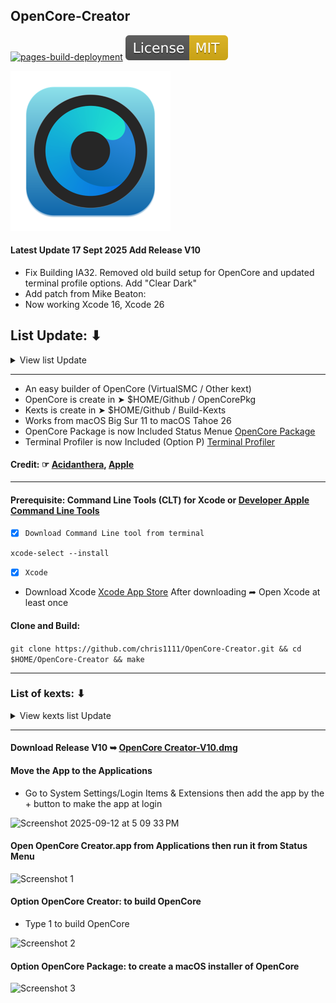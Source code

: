 ## OpenCore-Creator
[![pages-build-deployment](https://github.com/chris1111/OpenCore-Creator/actions/workflows/pages/pages-build-deployment/badge.svg)](https://github.com/chris1111/OpenCore-Creator/actions/workflows/pages/pages-build-deployment) [![License: MIT](https://github.com/chris1111/OpenCore-Creator/blob/master/Icons/MIT.svg)](https://github.com/chris1111/OpenCore-Creator/blob/master/LICENSE)

<img width="256" alt="icon_512x512" src="https://github.com/chris1111/OpenCore-Creator/blob/master/AppIcon.iconset/icon_512x512.png">

#### Latest Update 17 Sept 2025 Add Release V10
- Fix Building IA32. Removed old build setup for OpenCore and updated terminal profile options. Add "Clear Dark"
- Add patch from Mike Beaton:
- Now working Xcode 16, Xcode 26

## List Update: ⬇︎
<details> 
  <summary>View list Update</summary>

- Update 12 Sept 2025 Add Xcode source AppleScriptObjC Project. OpenCore X64 only, IA32 is broken for building in Xcode 16

- Update 28 Apr 2024 Release V8. Download then install mandatory binary's for building OpenCore if not exist. Update Icon program.

- Update 17 February 2024 Add (Option 0) Check OC Version. Fix using any time (Option 5) OpenCore Package

- Update 02 Sept 2023 Build more kexts
  
- Update 20 Mar 2022 Add OpenCore Creator+Duet-V5, fix Release V5 Open and close command in latest Monterey 12

- Update 12 Mar 2022 add Option 2 and 3 to make OpenCore Update, Option 5 OpenCore Package, Option P Terminal Profiles
 
</details>

-------------------------------------------------------

- An easy builder of OpenCore (VirtualSMC / Other kext)
- OpenCore is create in ➤  $HOME/Github / OpenCorePkg
- Kexts is create in ➤  $HOME/Github / Build-Kexts
- Works from macOS Big Sur 11 to macOS Tahoe 26
- OpenCore Package is now Included Status Menue [OpenCore Package](https://github.com/chris1111/OpenCore-Package)
- Terminal Profiler is now Included (Option P) [Terminal Profiler](https://github.com/chris1111/Terminal-Profiler)

#### Credit: ☞ [Acidanthera](https://github.com/acidanthera), [Apple](https://developer.apple.com/)
-------------------------------------------------------

#### Prerequisite: Command Line Tools (CLT) for Xcode or [Developer Apple Command Line Tools](https://developer.apple.com/download/all/)

- [x] `Download Command Line tool from terminal`

`xcode-select --install`

- [x] `Xcode`
- Download Xcode [Xcode App Store](https://apps.apple.com/us/app/xcode/id497799835?mt=12) After downloading ➦ Open Xcode at least once
  

#### Clone and Build: 

 `git clone https://github.com/chris1111/OpenCore-Creator.git && cd $HOME/OpenCore-Creator && make`

-------------------------------------------------------
### List of kexts: ⬇︎

<details> 
  <summary>View kexts list Update</summary>
  
- AirportBrcmFixup.kext
- AppleALC.kext
- BlueToolFixup.kext 
- BrcmBluetoothInjector.kext
- BrcmFirmwareData.kext
- BrcmFirmwareRepo.kext
- BrcmNonPatchRAM.kext
- BrcmNonPatchRAM2.kext
- BrcmPatchRAM.kext
- BrcmPatchRAM2.kext
- BrcmPatchRAM3.kext
- BrightnessKeys.kext
- IntelMausi.kext
- IntelSnowMausi.kext
- Lilu.kext
- RestrictEvents.kext
- NVMeFix.kext
- SMCBatteryManager.kext
- SMCDellSensors.kext
- SMCLightSensor.kext
- SMCProcessor.kext
- SMCSuperIO.kext
- VirtualSMC.kext
- VoodooPS2Controller.kext
- WhateverGreen.kext
- RealtekCardReader.kext
- RealtekCardReaderFriend.kext
- CryptexFixup.kext

</details>

-------------------------------------------------------

#### Download Release V10 ➥ [OpenCore Creator-V10.dmg](https://github.com/chris1111/OpenCore-Creator/releases/tag/V10)

#### Move the App to the Applications 
- Go to System Settings/Login Items & Extensions then add the app by the + button to make the app at login
<img width="479" height="423" alt="Screenshot 2025-09-12 at 5 09 33 PM" src="https://github.com/user-attachments/assets/b7fbc6f9-608b-4384-ab65-1073288d165c" />

#### Open OpenCore Creator.app from Applications then run it from Status Menu
<img width="311" height="80" alt="Screenshot 1" src="https://github.com/user-attachments/assets/cec6db7c-ae53-4b88-a16a-3e16d4c4aad8" />

#### Option OpenCore Creator: to build OpenCore
- Type 1 to build OpenCore
<img width="592" height="930" alt="Screenshot 2" src="https://github.com/user-attachments/assets/5997ee69-2891-4f77-acd3-f6fb19e656fb" />

#### Option OpenCore Package: to create a macOS installer of OpenCore
<img width="1049" height="841" alt="Screenshot 3" src="https://github.com/user-attachments/assets/fd42cf8d-b908-4821-a85f-ca1d24a7d95e" />






